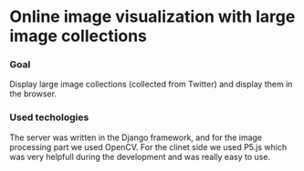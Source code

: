 # Online image visualization with large image collections

### Goal
Display large image collections (collected from Twitter) and display them in the browser.

### Used techologies
The server was written in the Django framework, and for the image processing part we used OpenCV.
For the clinet side we used P5.js which was very helpfull during the development and was really easy to use.
